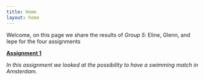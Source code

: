 ```yaml
---
title: Home
layout: home
---
```


Welcome, on this page we share the results of *Group 5*: Eline, Glenn, and Iepe for the four assignments

[**Assignment 1**]({{site.baseurl}}/assignment-1)

_In this assignment we looked at the possibility to have a swimming match in Amsterdam._
